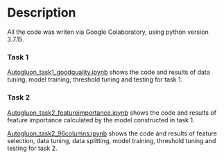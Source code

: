 # Description

All the code was writen via Google Colaboratory, using python version 3.7.15.

### Task 1
[Autogluon_task1_goodquality.ipynb](https://github.com/ITU-AI-ML-in-5G-Challenge/ML5G-PS-005_MLAB-NFP/blob/main/code/Autogluon_task1_goodquality.ipynb)
shows the code and results of data tuning, model training, threshold tuning and testing for task 1.


### Task 2
[Autogluon_task2_featureimportance.ipynb](https://github.com/ITU-AI-ML-in-5G-Challenge/ML5G-PS-005_MLAB-NFP/blob/main/code/Autogluon_task2_featureimportance.ipynb)
shows the code and results of feature importance calculated by the model constructed in task 1.

[Autogluon_task2_96columns.ipynb](https://github.com/ITU-AI-ML-in-5G-Challenge/ML5G-PS-005_MLAB-NFP/blob/main/code/Autogluon_task2_96columns.ipynb)
shows the code and results of feature selection, data tuning, data splitting, model training, threshold tuning and testing for task 2.
